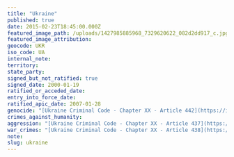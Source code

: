 ```yaml
---
title: "Ukraine"
published: true
date: 2015-02-23T18:45:00.000Z
featured_image_path: /uploads/1427985885968_7329620622_082d2dd917_c.jpg
featured_image_attribution:
geocode: UKR
iso_code: UA
internal_note:
territory:
state_party:
signed_but_not_ratified: true
signed_date: 2000-01-19
ratified_or_acceded_date:
entry_into_force_date:
ratified_apic_date: 2007-01-28
genocide: "[Ukraine Criminal Code - Chapter XX - Article 442](https://iccdb.hrlc.net/data/doc/464/keyword/46/)"
crimes_against_humanity:
aggression: "[Ukraine Criminal Code - Chapter XX - Article 437](https://iccdb.hrlc.net/data/doc/464/keyword/1/)"
war_crimes: "[Ukraine Criminal Code - Chapter XX - Article 438](https://iccdb.hrlc.net/data/doc/464/keyword/145/)"
note:
slug: ukraine
---
```

